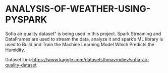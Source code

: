 # ANALYSIS-OF-WEATHER-USING-PYSPARK

Sofia air quality dataset" is being used in this project. Spark Streaming and DataFrames are
used to stream the data, analyze it and spark’s ML library is used to Build and Train the
Machine Learning Model Which Predicts the Humidity.

Dataset Link:https://www.kaggle.com/datasets/hmavrodiev/sofia-air-quality-dataset
